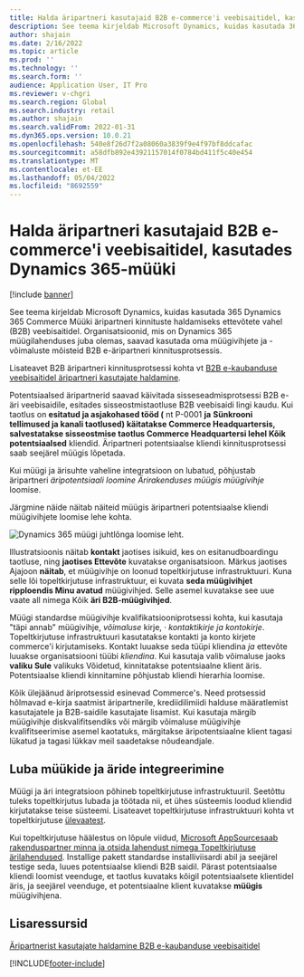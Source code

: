 ```yaml
---
title: Halda äripartneri kasutajaid B2B e-commerce'i veebisaitidel, kasutades Dynamics 365-müüki
description: See teema kirjeldab Microsoft Dynamics, kuidas kasutada 365 Dynamics 365 Commerce Müüki äripartneri kinnituste haldamiseks ettevõtete vahel (B2B) veebisaitidel.
author: shajain
ms.date: 2/16/2022
ms.topic: article
ms.prod: ''
ms.technology: ''
ms.search.form: ''
audience: Application User, IT Pro
ms.reviewer: v-chgri
ms.search.region: Global
ms.search.industry: retail
ms.author: shajain
ms.search.validFrom: 2022-01-31
ms.dyn365.ops.version: 10.0.21
ms.openlocfilehash: 540e8f26d7f2a08060a3839f9e4f97bf8ddcafac
ms.sourcegitcommit: a58dfb892e43921157014f0784bd411f5c40e454
ms.translationtype: MT
ms.contentlocale: et-EE
ms.lasthandoff: 05/04/2022
ms.locfileid: "8692559"
---
```

# <a name="manage-business-partner-users-on-b2b-e-commerce-websites-using-dynamics-365-sales"></a>Halda äripartneri kasutajaid B2B e-commerce'i veebisaitidel, kasutades Dynamics 365-müüki

[!include [banner](../../includes/banner.md)]

See teema kirjeldab Microsoft Dynamics, kuidas kasutada 365 Dynamics 365 Commerce Müüki äripartneri kinnituste haldamiseks ettevõtete vahel (B2B) veebisaitidel. Organisatsioonid, mis on Dynamics 365 müügilahenduses juba olemas, saavad kasutada oma müügivihjete ja -võimaluste mõisteid B2B e-äripartneri kinnitusprotsessis.

Lisateavet B2B äripartneri kinnitusprotsessi kohta vt [B2B e-kaubanduse veebisaitidel äripartneri kasutajate haldamine](manage-b2b-users.md).

Potentsiaalsed äripartnerid saavad käivitada sisseseadmisprotsessi B2B e-äri veebisaidile, esitades sisseostmistaotluse B2B veebisaidi lingi kaudu. Kui taotlus on **esitatud ja asjakohased tööd (** nt P-0001 **ja** **Sünkrooni tellimused ja kanali taotlused) käitatakse Commerce Headquartersis, salvestatakse sisseostmise taotlus Commerce Headquartersi lehel Kõik potentsiaalsed** kliendid. Äripartneri potentsiaalse kliendi kinnitusprotsessi saab seejärel müügis lõpetada.

Kui müügi ja ärisuhte vaheline integratsioon on lubatud, põhjustab äripartneri *äripotentsiaali loomine Ärirakenduses müügis müügivihje* loomise.

Järgmine näide näitab näiteid müügis äripartneri potentsiaalse kliendi müügivihjete loomise lehe kohta.

![Dynamics 365 müügi juhtlõnga loomise leht.](../media/LeadInSales.png)

Illustratsioonis näitab **kontakt** jaotises isikuid, kes on esitanudboardingu taotluse, ning **jaotises Ettevõte** kuvatakse organisatsioon. Märkus jaotises Ajajoon **näitab**, et müügivihje on loonud topeltkirjutuse infrastruktuuri. Kuna selle lõi topeltkirjutuse infrastruktuur, ei kuvata **seda müügivihjet ripploendis Minu avatud** müügivihjed. Selle asemel kuvatakse see uue vaate all nimega Kõik **äri B2B-müügivihjed**.

Müügi standardse müügivihje kvalifikatsiooniprotsessi kohta, kui kasutaja "täpi annab" müügivihje, *võimaluse* kirje, *·* *kontaktikirje ja kontokirje*. Topeltkirjutuse infrastruktuuri kasutatakse kontakti ja konto kirjete commerce'i kirjutamiseks. Kontakt luuakse seda tüüpi kliendina *ja* ettevõte luuakse organisatsiooni tüübi *kliendina*. Kui kasutaja valib võimaluse jaoks **valiku Sule** valikuks Võidetud, kinnitatakse potentsiaalne klient äris. Potentsiaalse kliendi kinnitamine põhjustab kliendi hierarhia loomise.

Kõik ülejäänud äriprotsessid esinevad Commerce's. Need protsessid hõlmavad e-kirja saatmist äripartnerile, krediidilimiidi halduse määratlemist kasutajatele ja B2B-saidile kasutajate lisamist. Kui kasutaja märgib müügivihje diskvalifitsendiks või märgib võimaluse müügivihje kvalifitseerimise asemel kaotatuks, märgitakse äripotentsiaalne klient tagasi lükatud ja tagasi lükkav meil saadetakse nõudeandjale.

## <a name="enable-integration-between-sales-and-commerce"></a>Luba müükide ja äride integreerimine

Müügi ja äri integratsioon põhineb topeltkirjutuse infrastruktuuril. Seetõttu tuleks topeltkirjutus lubada ja töötada nii, et ühes süsteemis loodud kliendid kirjutatakse teise süsteemi. Lisateavet topeltkirjutuse infrastruktuuri kohta vt topeltkirjutuse [ülevaatest](/dynamics365/fin-ops-core/dev-itpro/data-entities/dual-write/dual-write-overview).

Kui topeltkirjutuse häälestus on lõpule viidud, [Microsoft AppSource](https://appsource.microsoft.com/)[saab rakenduspartner minna ja otsida lahendust nimega Topeltkirjutuse ärilahendused](https://partner.microsoft.com/dashboard/commercial-marketplace/offers/7ca1d8c9-dc79-4cb7-a82e-8dc96a25acca/overview). Installige pakett standardse installiviisardi abil ja seejärel testige seda, luues potentsiaalse kliendi B2B saidil. Pärast potentsiaalse kliendi loomist veenduge, et taotlus kuvataks kõigil potentsiaalsete klientidel äris, ja seejärel veenduge, et potentsiaalne klient kuvatakse **müügis** müügivihjena.

## <a name="additional-resources"></a>Lisaressursid

[Äripartnerist kasutajate haldamine B2B e-kaubanduse veebisaitidel](manage-b2b-users.md)

[!INCLUDE[footer-include](../../includes/footer-banner.md)]
